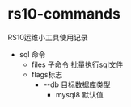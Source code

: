 # rs10-commands

RS10运维小工具使用记录

- sql 命令
  - files 子命令 批量执行sql文件
  - flags标志
    - --db 目标数据库类型
      - mysql8 默认值